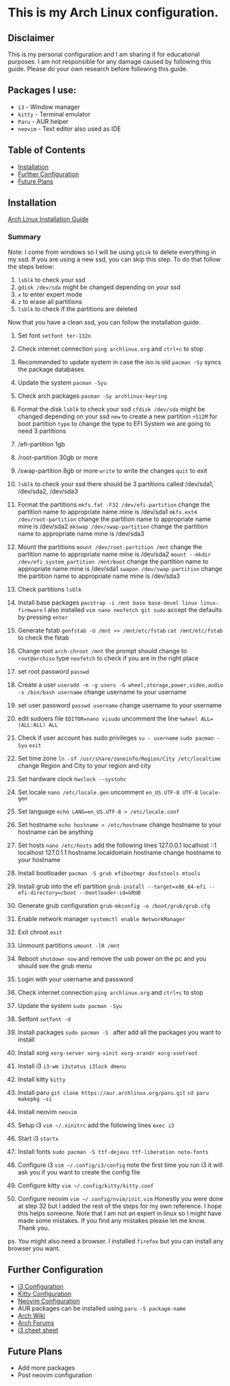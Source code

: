# This is my Arch Linux configuration.
## Disclaimer
This is my personal configuration and I am sharing it for educational purposes. I am not responsible for any damage caused by following this guide. Please do your own research before following this guide.

## Packages I use:
* `i3` - Window manager
* `kitty` - Terminal emulator
* `Paru` - AUR helper
* `neovim` - Text editor also used as IDE

## Table of Contents
* [Installation](#installation)
* [Further Configuration](#further-configuration)
* [Future Plans](#future-plans)


## Installation
[Arch Linux Installation Guide](https://wiki.archlinux.org/title/Installation_guide)
### Summary
Note: I come from windows so I will be using `gdisk` to delete everything in my ssd. If you are using a new ssd, you can skip this step. To do that follow the steps below:
1. `lsblk` to check your ssd
2. `gdisk /dev/sda` might be changed depending on your ssd
3. `x` to enter expert mode
4. `z` to erase all partitions
5. `lsblk` to check if the partitions are deleted

Now that you have a clean ssd, you can follow the installation guide.
1. Set font
`setfont ter-132n`
2. Check internet connection
`ping archlinux.org` and `ctrl+c` to stop
3. Recommended to update system in case the iso is old
`pacman -Sy` syncs the package databases
4. Update the system
`pacman -Syu`
5. Check arch packages
`pacman -Sy archlinux-keyring`
6. Format the disk
`lsblk` to check your ssd
`cfdisk /dev/sda` might be changed depending on your ssd
`new` to create a new partition
`+512M` for boot partition
`type` to change the type to EFI System
we are going to need 3 partitions
1. /efi-partition 1gb
2. /root-partition 30gb or more
3. /swap-partition 8gb or more
`write` to write the changes
`quit` to exit

7. `lsblk` to check your ssd
there should be 3 partitions called /dev/sda1, /dev/sda2, /dev/sda3
8. Format the partitions
`mkfs.fat -F32 /dev/efi-partition` change the partition name to appropriate name mine is /dev/sda1
`mkfs.ext4 /dev/root-partition` change the partition name to appropriate name mine is /dev/sda2
`mkswap /dev/swap-partition` change the partition name to appropriate name mine is /dev/sda3
9. Mount the partitions
`mount /dev/root-partition /mnt` change the partition name to appropriate name mine is /dev/sda2
`mount --mkdir /dev/efi_system_partition /mnt/boot` change the partition name to appropriate name mine is /dev/sda1
`swapon /dev/swap-partition` change the partition name to appropriate name mine is /dev/sda3
10. Check partitions
`lsblk`
11. Install base packages
`pacstrap -i /mnt base base-devel linux linux-firmware` I also installed `vim nano neofetch git sudo`
accept the defaults by pressing `enter`
12. Generate fstab
`genfstab -U /mnt >> /mnt/etc/fstab`
`cat /mnt/etc/fstab` to check the fstab
13. Change root
`arch-chroot /mnt`
the prompt should change to `root@archiso`
type `neofetch` to check if you are in the right place
14. set root password
`passwd`
15. Create a user
`useradd -m -g users -G wheel,storage,power,video,audio -s /bin/bash username` change username to your username
16. set user password
`passwd username` change username to your username
17. edit sudoers file
`EDITOR=nano visudo`
uncomment the line `%wheel ALL=(ALL:ALL) ALL`
18. Check if user account has sudo privileges
`su - username`
`sudo pacman -Syu`
`exit`
19. Set time zone
`ln -sf /usr/share/zoneinfo/Region/City /etc/localtime` change Region and City to your region and city
20. Set hardware clock
`hwclock --systohc`
21. Set locale
`nano /etc/locale.gen`
uncomment `en_US.UTF-8 UTF-8`
`locale-gen`
22. Set language
`echo LANG=en_US.UTF-8 > /etc/locale.conf`
23. Set hostname
`echo hostname > /etc/hostname` change hostname to your hostname can be anything
24. Set hosts
`nano /etc/hosts`
add the following lines
127.0.0.1 localhost
::1 localhost
127.0.1.1 hostname.localdomain hostname
change hostname to your hostname
25. Install bootloader
`pacman -S grub efibootmgr dosfstools mtools`
26. Install grub into the efi partition
`grub-install --target=x86_64-efi --efi-directory=/boot --bootloader-id=GRUB`
27. Generate grub configuration
`grub-mkconfig -o /boot/grub/grub.cfg`
28. Enable network manager
`systemctl enable NetworkManager`
29. Exit chroot
`exit`
30. Unmount partitions
`umount -lR /mnt`
31. Reboot
`shutdown now` and remove the usb
power on the pc and you should see the grub menu
32. Login with your username and password
33. Check internet connection
`ping archlinux.org` and `ctrl+c` to stop
34. Update the system
`sudo pacman -Syu`
35. Setfont
`setfont -d`
36. Install packages
`sudo pacman -S ` after add all the packages you want to install
37. Install xorg
`xorg-server xorg-xinit xorg-xrandr xorg-xsetroot`
38. Install i3
`i3-wm i3status i3lock dmenu`
39. Install kitty
`kitty`
40. Install paru
`git clone https://aur.archlinux.org/paru.git`
`cd paru`
`makepkg -si`
41. Install neovim
`neovim`
42. Setup i3
`vim ~/.xinitrc`
add the following lines
`exec i3`
43. Start i3
`startx`
44. Install fonts
`sudo pacman -S ttf-dejavu ttf-liberation noto-fonts`
45. Configure i3
`vim ~/.config/i3/config` note the first time you run i3 it will ask you if you want to create the config file
46. Configure kitty
`vim ~/.config/kitty/kitty.conf`
47. Configure neovim
`vim ~/.config/nvim/init.vim`
Honestly you were done at step 32 but I added the rest of the steps for my own reference. I hope this helps someone. Note that I
am not an expert in linux so I might have made some mistakes. If you find any mistakes please let me know. Thank you.

ps. You might also need a browser. I installed `firefox` but you can install any browser you want.


## Further Configuration
* [i3 Configuration](https://i3wm.org/docs/userguide.html)
* [Kitty Configuration](https://sw.kovidgoyal.net/kitty/conf.html)
* [Neovim Configuration](https://neovim.io/doc/user/)
* AUR packages can be installed using `paru -S package-name`
* [Arch Wiki](https://wiki.archlinux.org/)
* [Arch Forums](https://bbs.archlinux.org/)
* [i3 cheet sheet](https://i3wm.org/docs/refcard.html)

## Future Plans
* Add more packages
* Post neovim configuration
